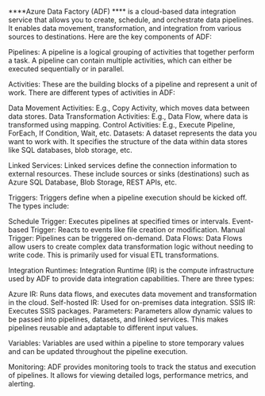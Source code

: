 ****Azure Data Factory (ADF) **** is a cloud-based data integration service that allows you to create, schedule, and orchestrate data pipelines. It enables data movement, transformation, and integration from various sources to destinations. Here are the key components of ADF:

Pipelines: A pipeline is a logical grouping of activities that together perform a task. A pipeline can contain multiple activities, which can either be executed sequentially or in parallel.

Activities: These are the building blocks of a pipeline and represent a unit of work. There are different types of activities in ADF:

Data Movement Activities: E.g., Copy Activity, which moves data between data stores.
Data Transformation Activities: E.g., Data Flow, where data is transformed using mapping.
Control Activities: E.g., Execute Pipeline, ForEach, If Condition, Wait, etc.
Datasets: A dataset represents the data you want to work with. It specifies the structure of the data within data stores like SQL databases, blob storage, etc.

Linked Services: Linked services define the connection information to external resources. These include sources or sinks (destinations) such as Azure SQL Database, Blob Storage, REST APIs, etc.

Triggers: Triggers define when a pipeline execution should be kicked off. The types include:

Schedule Trigger: Executes pipelines at specified times or intervals.
Event-based Trigger: Reacts to events like file creation or modification.
Manual Trigger: Pipelines can be triggered on-demand.
Data Flows: Data Flows allow users to create complex data transformation logic without needing to write code. This is primarily used for visual ETL transformations.

Integration Runtimes: Integration Runtime (IR) is the compute infrastructure used by ADF to provide data integration capabilities. There are three types:

Azure IR: Runs data flows, and executes data movement and transformation in the cloud.
Self-hosted IR: Used for on-premises data integration.
SSIS IR: Executes SSIS packages.
Parameters: Parameters allow dynamic values to be passed into pipelines, datasets, and linked services. This makes pipelines reusable and adaptable to different input values.

Variables: Variables are used within a pipeline to store temporary values and can be updated throughout the pipeline execution.

Monitoring: ADF provides monitoring tools to track the status and execution of pipelines. It allows for viewing detailed logs, performance metrics, and alerting.
